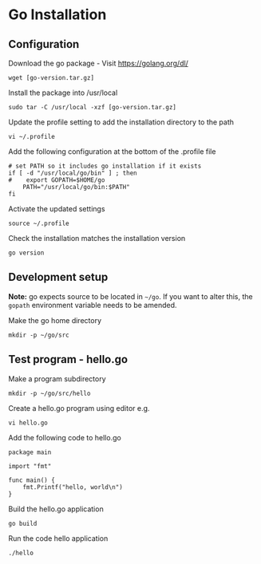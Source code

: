 # Go Installation


## Configuration

Download the go package - Visit https://golang.org/dl/

```
wget [go-version.tar.gz]
```

Install the package into /usr/local
```
sudo tar -C /usr/local -xzf [go-version.tar.gz]
```

Update the profile setting to add the installation directory to the path
```
vi ~/.profile
```

Add the following configuration at the bottom of the .profile file

```
# set PATH so it includes go installation if it exists
if [ -d "/usr/local/go/bin" ] ; then
#    export GOPATH=$HOME/go
    PATH="/usr/local/go/bin:$PATH"
fi
```


Activate the updated settings
```
source ~/.profile
```

Check the installation matches the installation version
```
go version
```

## Development setup

__Note:__ go expects source to be located in `~/go`. If you want to alter this, the `gopath` environment variable needs to be amended.

Make the go home directory
```
mkdir -p ~/go/src
```

## Test program - hello.go

Make a program subdirectory
```
mkdir -p ~/go/src/hello
```

Create a hello.go program using editor e.g.
```
vi hello.go
```

Add the following code to hello.go

```
package main

import "fmt"

func main() {
    fmt.Printf("hello, world\n")
}
```

Build the hello.go application
```
go build
```

Run the code hello application
```
./hello
```
